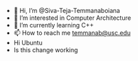 - 👋 Hi, I’m @Siva-Teja-Temmanaboiana
- 👀 I’m interested in Computer Architecture
- 🌱 I’m currently learning C++
- 📫 How to reach me temmanab@usc.edu
- Hi Ubuntu
- Is this change working

<!---
Siva-Teja-Temmanaboiana/Siva-Teja-Temmanaboiana is a ✨ special ✨ repository because its `README.md` (this file) appears on your GitHub profile.
You can click the Preview link to take a look at your changes.
--->
